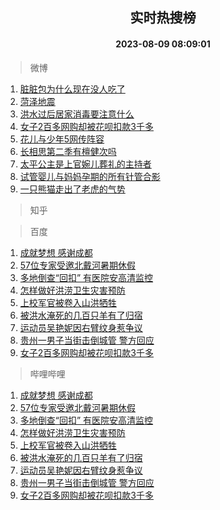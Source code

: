<div align="center"><h2>实时热搜榜</h2><h4>2023-08-09 08:09:01</h4></div>

> 微博  

1. [脏脏包为什么现在没人吃了](https://s.weibo.com/weibo?q=%23%E8%84%8F%E8%84%8F%E5%8C%85%E4%B8%BA%E4%BB%80%E4%B9%88%E7%8E%B0%E5%9C%A8%E6%B2%A1%E4%BA%BA%E5%90%83%E4%BA%86%23&t=31&band_rank=1&Refer=top)<br />
2. [菏泽地震](https://s.weibo.com/weibo?q=%E8%8F%8F%E6%B3%BD%E5%9C%B0%E9%9C%87&t=31&band_rank=2&Refer=top)<br />
3. [洪水过后居家消毒要注意什么](https://s.weibo.com/weibo?q=%23%E6%B4%AA%E6%B0%B4%E8%BF%87%E5%90%8E%E5%B1%85%E5%AE%B6%E6%B6%88%E6%AF%92%E8%A6%81%E6%B3%A8%E6%84%8F%E4%BB%80%E4%B9%88%23&t=31&band_rank=3&Refer=top)<br />
4. [女子2百多网购却被花呗扣款3千多](https://s.weibo.com/weibo?q=%23%E5%A5%B3%E5%AD%902%E7%99%BE%E5%A4%9A%E7%BD%91%E8%B4%AD%E5%8D%B4%E8%A2%AB%E8%8A%B1%E5%91%97%E6%89%A3%E6%AC%BE3%E5%8D%83%E5%A4%9A%23&t=31&band_rank=4&Refer=top)<br />
5. [花儿与少年5网传阵容](https://s.weibo.com/weibo?q=%23%E8%8A%B1%E5%84%BF%E4%B8%8E%E5%B0%91%E5%B9%B45%E7%BD%91%E4%BC%A0%E9%98%B5%E5%AE%B9%23&t=31&band_rank=5&Refer=top)<br />
6. [长相思第二季有檀健次吗](https://s.weibo.com/weibo?q=%23%E9%95%BF%E7%9B%B8%E6%80%9D%E7%AC%AC%E4%BA%8C%E5%AD%A3%E6%9C%89%E6%AA%80%E5%81%A5%E6%AC%A1%E5%90%97%23&t=31&band_rank=6&Refer=top)<br />
7. [太平公主是上官婉儿葬礼的主持者](https://s.weibo.com/weibo?q=%23%E5%A4%AA%E5%B9%B3%E5%85%AC%E4%B8%BB%E6%98%AF%E4%B8%8A%E5%AE%98%E5%A9%89%E5%84%BF%E8%91%AC%E7%A4%BC%E7%9A%84%E4%B8%BB%E6%8C%81%E8%80%85%23&t=31&band_rank=7&Refer=top)<br />
8. [试管婴儿与妈妈孕期的所有针管合影](https://s.weibo.com/weibo?q=%E8%AF%95%E7%AE%A1%E5%A9%B4%E5%84%BF%E4%B8%8E%E5%A6%88%E5%A6%88%E5%AD%95%E6%9C%9F%E7%9A%84%E6%89%80%E6%9C%89%E9%92%88%E7%AE%A1%E5%90%88%E5%BD%B1&t=31&band_rank=8&Refer=top)<br />
9. [一只熊猫走出了老虎的气势](https://s.weibo.com/weibo?q=%23%E4%B8%80%E5%8F%AA%E7%86%8A%E7%8C%AB%E8%B5%B0%E5%87%BA%E4%BA%86%E8%80%81%E8%99%8E%E7%9A%84%E6%B0%94%E5%8A%BF%23&t=31&band_rank=9&Refer=top)<br />

> 知乎  


> 百度  

1. [成就梦想 感谢成都](https://www.baidu.com/s?wd=%E6%88%90%E5%B0%B1%E6%A2%A6%E6%83%B3+%E6%84%9F%E8%B0%A2%E6%88%90%E9%83%BD&sa=fyb_news&rsv_dl=fyb_news)<br />
2. [57位专家受邀北戴河暑期休假](https://www.baidu.com/s?wd=57%E4%BD%8D%E4%B8%93%E5%AE%B6%E5%8F%97%E9%82%80%E5%8C%97%E6%88%B4%E6%B2%B3%E6%9A%91%E6%9C%9F%E4%BC%91%E5%81%87&sa=fyb_news&rsv_dl=fyb_news)<br />
3. [多地倒查“回扣” 有医院安高清监控](https://www.baidu.com/s?wd=%E5%A4%9A%E5%9C%B0%E5%80%92%E6%9F%A5%E2%80%9C%E5%9B%9E%E6%89%A3%E2%80%9D+%E6%9C%89%E5%8C%BB%E9%99%A2%E5%AE%89%E9%AB%98%E6%B8%85%E7%9B%91%E6%8E%A7&sa=fyb_news&rsv_dl=fyb_news)<br />
4. [怎样做好洪涝卫生灾害预防](https://www.baidu.com/s?wd=%E6%80%8E%E6%A0%B7%E5%81%9A%E5%A5%BD%E6%B4%AA%E6%B6%9D%E5%8D%AB%E7%94%9F%E7%81%BE%E5%AE%B3%E9%A2%84%E9%98%B2&sa=fyb_news&rsv_dl=fyb_news)<br />
5. [上校军官被卷入山洪牺牲](https://www.baidu.com/s?wd=%E4%B8%8A%E6%A0%A1%E5%86%9B%E5%AE%98%E8%A2%AB%E5%8D%B7%E5%85%A5%E5%B1%B1%E6%B4%AA%E7%89%BA%E7%89%B2&sa=fyb_news&rsv_dl=fyb_news)<br />
6. [被洪水淹死的几百只羊有了归宿](https://www.baidu.com/s?wd=%E8%A2%AB%E6%B4%AA%E6%B0%B4%E6%B7%B9%E6%AD%BB%E7%9A%84%E5%87%A0%E7%99%BE%E5%8F%AA%E7%BE%8A%E6%9C%89%E4%BA%86%E5%BD%92%E5%AE%BF&sa=fyb_news&rsv_dl=fyb_news)<br />
7. [运动员吴艳妮因右臂纹身惹争议](https://www.baidu.com/s?wd=%E8%BF%90%E5%8A%A8%E5%91%98%E5%90%B4%E8%89%B3%E5%A6%AE%E5%9B%A0%E5%8F%B3%E8%87%82%E7%BA%B9%E8%BA%AB%E6%83%B9%E4%BA%89%E8%AE%AE&sa=fyb_news&rsv_dl=fyb_news)<br />
8. [贵州一男子当街击倒城管 警方回应](https://www.baidu.com/s?wd=%E8%B4%B5%E5%B7%9E%E4%B8%80%E7%94%B7%E5%AD%90%E5%BD%93%E8%A1%97%E5%87%BB%E5%80%92%E5%9F%8E%E7%AE%A1+%E8%AD%A6%E6%96%B9%E5%9B%9E%E5%BA%94&sa=fyb_news&rsv_dl=fyb_news)<br />
9. [女子2百多网购却被花呗扣款3千多](https://www.baidu.com/s?wd=%E5%A5%B3%E5%AD%902%E7%99%BE%E5%A4%9A%E7%BD%91%E8%B4%AD%E5%8D%B4%E8%A2%AB%E8%8A%B1%E5%91%97%E6%89%A3%E6%AC%BE3%E5%8D%83%E5%A4%9A&sa=fyb_news&rsv_dl=fyb_news)<br />

> 哔哩哔哩  

1. [成就梦想 感谢成都](https://www.baidu.com/s?wd=%E6%88%90%E5%B0%B1%E6%A2%A6%E6%83%B3+%E6%84%9F%E8%B0%A2%E6%88%90%E9%83%BD&sa=fyb_news&rsv_dl=fyb_news)<br />
2. [57位专家受邀北戴河暑期休假](https://www.baidu.com/s?wd=57%E4%BD%8D%E4%B8%93%E5%AE%B6%E5%8F%97%E9%82%80%E5%8C%97%E6%88%B4%E6%B2%B3%E6%9A%91%E6%9C%9F%E4%BC%91%E5%81%87&sa=fyb_news&rsv_dl=fyb_news)<br />
3. [多地倒查“回扣” 有医院安高清监控](https://www.baidu.com/s?wd=%E5%A4%9A%E5%9C%B0%E5%80%92%E6%9F%A5%E2%80%9C%E5%9B%9E%E6%89%A3%E2%80%9D+%E6%9C%89%E5%8C%BB%E9%99%A2%E5%AE%89%E9%AB%98%E6%B8%85%E7%9B%91%E6%8E%A7&sa=fyb_news&rsv_dl=fyb_news)<br />
4. [怎样做好洪涝卫生灾害预防](https://www.baidu.com/s?wd=%E6%80%8E%E6%A0%B7%E5%81%9A%E5%A5%BD%E6%B4%AA%E6%B6%9D%E5%8D%AB%E7%94%9F%E7%81%BE%E5%AE%B3%E9%A2%84%E9%98%B2&sa=fyb_news&rsv_dl=fyb_news)<br />
5. [上校军官被卷入山洪牺牲](https://www.baidu.com/s?wd=%E4%B8%8A%E6%A0%A1%E5%86%9B%E5%AE%98%E8%A2%AB%E5%8D%B7%E5%85%A5%E5%B1%B1%E6%B4%AA%E7%89%BA%E7%89%B2&sa=fyb_news&rsv_dl=fyb_news)<br />
6. [被洪水淹死的几百只羊有了归宿](https://www.baidu.com/s?wd=%E8%A2%AB%E6%B4%AA%E6%B0%B4%E6%B7%B9%E6%AD%BB%E7%9A%84%E5%87%A0%E7%99%BE%E5%8F%AA%E7%BE%8A%E6%9C%89%E4%BA%86%E5%BD%92%E5%AE%BF&sa=fyb_news&rsv_dl=fyb_news)<br />
7. [运动员吴艳妮因右臂纹身惹争议](https://www.baidu.com/s?wd=%E8%BF%90%E5%8A%A8%E5%91%98%E5%90%B4%E8%89%B3%E5%A6%AE%E5%9B%A0%E5%8F%B3%E8%87%82%E7%BA%B9%E8%BA%AB%E6%83%B9%E4%BA%89%E8%AE%AE&sa=fyb_news&rsv_dl=fyb_news)<br />
8. [贵州一男子当街击倒城管 警方回应](https://www.baidu.com/s?wd=%E8%B4%B5%E5%B7%9E%E4%B8%80%E7%94%B7%E5%AD%90%E5%BD%93%E8%A1%97%E5%87%BB%E5%80%92%E5%9F%8E%E7%AE%A1+%E8%AD%A6%E6%96%B9%E5%9B%9E%E5%BA%94&sa=fyb_news&rsv_dl=fyb_news)<br />
9. [女子2百多网购却被花呗扣款3千多](https://www.baidu.com/s?wd=%E5%A5%B3%E5%AD%902%E7%99%BE%E5%A4%9A%E7%BD%91%E8%B4%AD%E5%8D%B4%E8%A2%AB%E8%8A%B1%E5%91%97%E6%89%A3%E6%AC%BE3%E5%8D%83%E5%A4%9A&sa=fyb_news&rsv_dl=fyb_news)<br />
